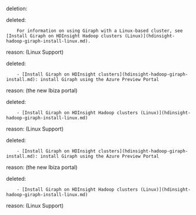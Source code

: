 deletion:

deleted:

		For information on using Giraph with a Linux-based cluster, see [Install Giraph on HDInsight Hadoop clusters (Linux)](hdinsight-hadoop-giraph-install-linux.md).

reason: (Linux Support)

deleted:

		- [Install Giraph on HDInsight clusters](hdinsight-hadoop-giraph-install.md): install Giraph using the Azure Preview Portal

reason: (the new Ibiza portal)

deleted:

		- [Install Giraph on HDInsight Hadoop clusters (Linux)](hdinsight-hadoop-giraph-install-linux.md)

reason: (Linux Support)

deleted:

		- [Install Giraph on HDInsight clusters](hdinsight-hadoop-giraph-install.md): install Giraph using the Azure Preview Portal

reason: (the new Ibiza portal)

deleted:

		- [Install Giraph on HDInsight Hadoop clusters (Linux)](hdinsight-hadoop-giraph-install-linux.md)

reason: (Linux Support)

